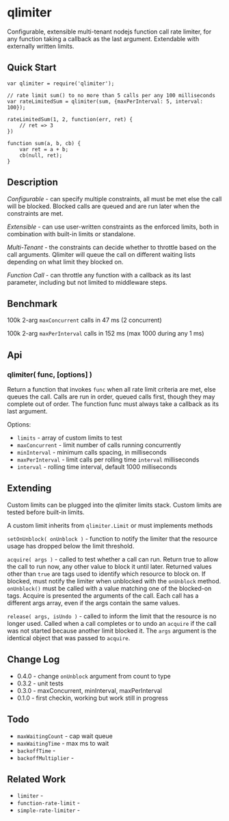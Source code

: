 qlimiter
========


Configurable, extensible multi-tenant nodejs function call rate limiter, for any
function taking a callback as the last argument.  Extendable with externally
written limits.

Quick Start
-----------

    var qlimiter = require('qlimiter');

    // rate limit sum() to no more than 5 calls per any 100 milliseconds
    var rateLimitedSum = qlimiter(sum, {maxPerInterval: 5, interval: 100});

    rateLimitedSum(1, 2, function(err, ret) {
        // ret => 3
    })

    function sum(a, b, cb) {
        var ret = a + b;
        cb(null, ret);
    }


Description
-----------

*Configurable* - can specify multiple constraints, all must be met else the
  call will be blocked.  Blocked calls are queued and are run later when the
  constraints are met.

*Extensible* - can use user-written constraints as the enforced limits, both
  in combination with built-in limits or standalone.

*Multi-Tenant* - the constraints can decide whether to throttle based on the call
  arguments.  Qlimiter will queue the call on different waiting lists depending on
  what limit they blocked on.

*Function Call* - can throttle any function with a callback as its last parameter,
  including but not limited to middleware steps.


Benchmark
---------

100k 2-arg `maxConcurrent` calls in 47 ms (2 concurrent)

100k 2-arg `maxPerInterval` calls in 152 ms (max 1000 during any 1 ms)


Api
---

### qlimiter( func, [options] )

Return a function that invokes `func` when all rate limit criteria are met,
else queues the call.  Calls are run in order, queued calls first, though they
may complete out of order.  The function func must always take a callback as
its last argument.

Options:
- `limits` - array of custom limits to test
- `maxConcurrent` - limit number of calls running concurrently
- `minInterval` - minimum calls spacing, in milliseconds
- `maxPerInterval` - limit calls per rolling time `interval` milliseconds
- `interval` - rolling time interval, default 1000 milliseconds

Extending
---------

Custom limits can be plugged into the qlimiter limits stack.
Custom limits are tested before built-in limits.

A custom limit inherits from `qlimiter.Limit` or must implements methods

`setOnUnblock( onUnblock )` - function to notify the limiter that the resource
usage has dropped below the limit threshold.

`acquire( args )` - called to test whether a call can run.  Return true to allow
the call to run now, any other value to block it until later.  Returned values other
than `true` are tags used to identify which resource to block on.
If blocked, must notify the
limiter when unblocked with the `onUnblock` method.  `onUnblock()` must be called
with a value matching one of the blocked-on tags.
Acquire is presented the
arguments of the call.  Each call has a different args array, even if the args
contain the same values.

`release( args, isUndo )` - called to inform the limit that the resource is no
longer used.  Called when a call completes or to undo an `acquire` if the call was
not started because another limit blocked it.  The `args` argument is the identical
object that was passed to `acquire`.


Change Log
----------

- 0.4.0 - change `onUnblock` argument from count to type
- 0.3.2 - unit tests
- 0.3.0 - maxConcurrent, minInterval, maxPerInterval
- 0.1.0 - first checkin, working but work still in progress


Todo
----

- `maxWaitingCount` - cap wait queue
- `maxWaitingTime` - max ms to wait
- `backoffTime` -
- `backoffMultiplier` -


Related Work
------------

- `limiter` -
- `function-rate-limit` -
- `simple-rate-limiter` -

